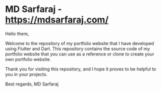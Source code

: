 # MD Sarfaraj - https://mdsarfaraj.com/


Hello there,

Welcome to the repository of my portfolio website that I have developed using Flutter and Dart. This repository contains the source code of my portfolio website that you can use as a reference or clone to create your own portfolio website.

Thank you for visiting this repository, and I hope it proves to be helpful to you in your projects.

Best regards,
MD Sarfaraj
